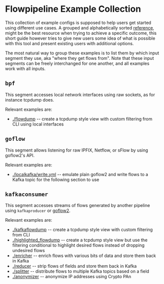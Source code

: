 # Flowpipeline Example Collection

This collection of example configs is supposed to help users get started using
different use cases. A grouped and alphabetically sorted
[reference](https://github.com/bwNetFlow/flowpipeline/blob/master/CONFIGURATION.md),
might be the best resource when trying to achieve a specific outcome, this
short guide however tries to give new users some idea of what is possible with
this tool and present existing users with additional options.

The most natural way to group these examples is to list them by which input
segment they use, aka "where they get flows from". Note that these input
segments can be freely interchanged for one another, and all examples work with
all inputs.


## `bpf`
This segment accesses local network interfaces using raw sockets, as for instance tcpdump does.

Relevant examples are:
* [./flowdump](https://github.com/bwNetFlow/flowpipeline/tree/master/examples/flowdump) -- create a tcpdump style view with custom filtering from CLI using local
  interfaces


## `goflow`
This segment allows listening for raw IPFIX, Netflow, or sFlow by using goflow2's API.

Relevant examples are:
* [./localkafka/write.yml](https://github.com/bwNetFlow/flowpipeline/tree/master/examples/localkafka) -- emulate plain goflow2 and write flows to a Kafka topic for the following section to use


## `kafkaconsumer`
This segment accesses streams of flows generated by another pipeline using
`kafkaproducer` or [goflow2](https://github.com/netsampler/goflow2).

Relevant examples are:
* [./kafkaflowdump](https://github.com/bwNetFlow/flowpipeline/tree/master/examples/kafkaflowdump) -- create a tcpdump style view with custom filtering from CLI
* [./highlighted_flowdump](https://github.com/bwNetFlow/flowpipeline/tree/master/examples/highlighted_flowdump) -- create a tcpdump style view but use the filtering conditional to highlight desired flows instead of dropping undesired flows
* [./enricher](https://github.com/bwNetFlow/flowpipeline/tree/master/examples/enricher) -- enrich flows with various bits of data and store them back in Kafka
* [./reducer](https://github.com/bwNetFlow/flowpipeline/tree/master/examples/reducer) -- strip flows of fields and store them back in Kafka
* [./splitter](https://github.com/bwNetFlow/flowpipeline/tree/master/examples/splitter) -- distribute flows to multiple Kafka topics based on a field
* [./anonymizer](https://github.com/bwNetFlow/flowpipeline/tree/master/examples/anonymizer) -- anonymize IP addresses using Crypto PAn
